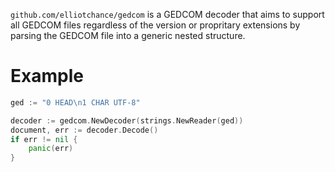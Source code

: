 `github.com/elliotchance/gedcom` is a GEDCOM decoder that aims to support all
GEDCOM files regardless of the version or propritary extensions by parsing the
GEDCOM file into a generic nested structure.

Example
=======

```go
ged := "0 HEAD\n1 CHAR UTF-8"

decoder := gedcom.NewDecoder(strings.NewReader(ged))
document, err := decoder.Decode()
if err != nil {
    panic(err)
}
```

